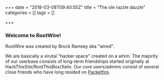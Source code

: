 +++
date = "2018-03-08T09:40:55Z"
title = "The ole razzle dazzle"
categories = []
tags = []

+++

### Welcome to RootWire!

RootWire was created by Brock Ramsey aka "wired".

We are basically a virutal "hacker space" created on a whim. The majority of our userbase consists of long-term friendships started originally at HackThisSite/RootThisBox/Xelix. Our core users/admins consist of several close friends who have long resided on <a href="http://packetfire.org">Packetfire</a>.



